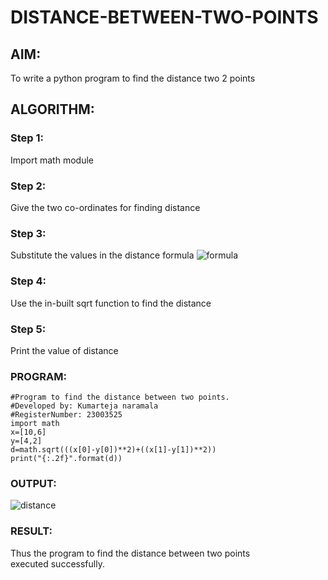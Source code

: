 # DISTANCE-BETWEEN-TWO-POINTS

## AIM:
To write a python program to find the distance two 2 points
## ALGORITHM:
### Step 1: 
Import math module
### Step 2: 
Give the two co-ordinates for finding distance
### Step 3: 
Substitute the values in the distance formula  ![formula](/formula.JPG)
### Step 4: 
Use the in-built sqrt function to find the distance
### Step 5: 
Print the value of distance
### PROGRAM:
```
#Program to find the distance between two points.
#Developed by: Kumarteja naramala
#RegisterNumber: 23003525
import math
x=[10,6]
y=[4,2]
d=math.sqrt(((x[0]-y[0])**2)+((x[1]-y[1])**2))
print("{:.2f}".format(d))
```
### OUTPUT:
![distance](https://github.com/KumarTeja751/DISTANCE-BETWEEN-TWO-POINTS/assets/144947756/119ba59c-d7e3-49c1-b7bf-0d2c6d7a22fb)

### RESULT:
Thus the program to find the distance between two points executed successfully.

